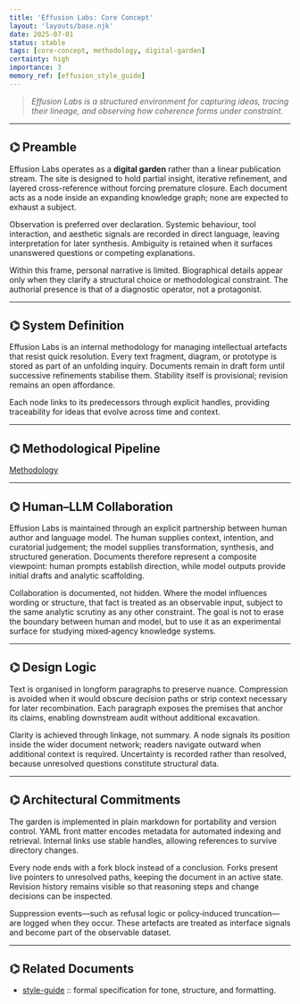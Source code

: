 ```yaml
---
title: 'Effusion Labs: Core Concept'
layout: 'layouts/base.njk'
date: 2025-07-01
status: stable
tags: [core-concept, methodology, digital-garden]
certainty: high
importance: 3
memory_ref: [effusion_style_guide]
---
```


> _Effusion Labs is a structured environment for capturing ideas, tracing their
> lineage, and observing how coherence forms under constraint._

---

## ⌬ Preamble

Effusion Labs operates as a **digital garden** rather than a linear publication
stream. The site is designed to hold partial insight, iterative refinement, and
layered cross-reference without forcing premature closure. Each document acts as
a node inside an expanding knowledge graph; none are expected to exhaust a
subject.

Observation is preferred over declaration. Systemic behaviour, tool interaction,
and aesthetic signals are recorded in direct language, leaving interpretation
for later synthesis. Ambiguity is retained when it surfaces unanswered questions
or competing explanations.

Within this frame, personal narrative is limited. Biographical details appear
only when they clarify a structural choice or methodological constraint. The
authorial presence is that of a diagnostic operator, not a protagonist.

---

## ⌬ System Definition

Effusion Labs is an internal methodology for managing intellectual artefacts
that resist quick resolution. Every text fragment, diagram, or prototype is
stored as part of an unfolding inquiry. Documents remain in draft form until
successive refinements stabilise them. Stability itself is provisional; revision
remains an open affordance.

Each node links to its predecessors through explicit handles, providing
traceability for ideas that evolve across time and context.

---

## ⌬ Methodological Pipeline

[Methodology](/meta/methodology/)

---

## ⌬ Human–LLM Collaboration

Effusion Labs is maintained through an explicit partnership between human author
and language model. The human supplies context, intention, and curatorial
judgement; the model supplies transformation, synthesis, and structured
generation. Documents therefore represent a composite viewpoint: human prompts
establish direction, while model outputs provide initial drafts and analytic
scaffolding.

Collaboration is documented, not hidden. Where the model influences wording or
structure, that fact is treated as an observable input, subject to the same
analytic scrutiny as any other constraint. The goal is not to erase the boundary
between human and model, but to use it as an experimental surface for studying
mixed‑agency knowledge systems.

---

## ⌬ Design Logic

Text is organised in longform paragraphs to preserve nuance. Compression is
avoided when it would obscure decision paths or strip context necessary for
later recombination. Each paragraph exposes the premises that anchor its claims,
enabling downstream audit without additional excavation.

Clarity is achieved through linkage, not summary. A node signals its position
inside the wider document network; readers navigate outward when additional
context is required. Uncertainty is recorded rather than resolved, because
unresolved questions constitute structural data.

---

## ⌬ Architectural Commitments

The garden is implemented in plain markdown for portability and version control.
YAML front matter encodes metadata for automated indexing and retrieval.
Internal links use stable handles, allowing references to survive directory
changes.

Every node ends with a fork block instead of a conclusion. Forks present live
pointers to unresolved paths, keeping the document in an active state. Revision
history remains visible so that reasoning steps and change decisions can be
inspected.

Suppression events—such as refusal logic or policy‑induced truncation—are logged
when they occur. These artefacts are treated as interface signals and become
part of the observable dataset.

---

## ⌬ Related Documents

- [style-guide](/meta/style-guide/) :: formal specification for tone, structure,
  and formatting.
